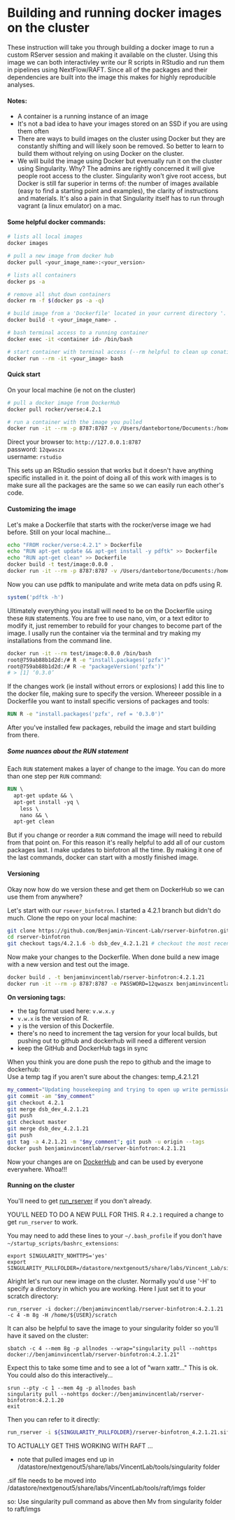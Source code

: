 # Building and running docker images on the cluster
These instruction will take you through building a docker image to run a custom RServer session and making it available on the cluster. Using this image we can both interactivley write our R scripts in RStudio and run them in pipelines using NextFlow/RAFT.  Since all of the packages and their dependencies are built into the image this makes for highly reproducible analyses.

#### Notes:   
*  A container is a running instance of an image  
*  It's not a bad idea to have your images stored on an SSD if you are using them often  
*  There are ways to build images on the cluster using Docker but they are constantly shifting and will likely soon be removed. So better to learn to build them without relying on using Docker on the cluster.
*  We will build the image using Docker but evenually run it on the cluster using Singularity. Why? The admins are rightly concerned it will give people root access to the cluster. Singularity won't give root access, but Docker is still far superior in terms of:  the number of images available (easy to find a starting point and examples), the clarity of instructions and materials. It's also a pain in that Singularity itself has to run through vagrant (a linux emulator) on a mac.  

#### Some helpful docker commands:
```bash
# lists all local images
docker images

# pull a new image from docker hub
docker pull <your_image_name>:<your_version>   

# lists all containers 
docker ps -a

# remove all shut down containers
docker rm -f $(docker ps -a -q)

# build image from a 'Dockerfile' located in your current directory '.'
docker build -t <your_image_name> .

# bash terminal access to a running container
docker exec -it <container id> /bin/bash

# start container with terminal access (--rm helpful to clean up conatiners when they are done       
docker run --rm -it <your_image> bash
```
  
  
#### Quick start

On your local machine (ie not on the cluster)

```bash
# pull a docker image from DockerHub
docker pull rocker/verse:4.2.1

# run a container with the image you pulled
docker run -it --rm -p 8787:8787 -v /Users/dantebortone/Documents:/home/rstudio -e PASSWORD=12qwaszx rocker/verse:4.2.1
```
  
Direct your browser to:  ` http://127.0.0.1:8787 `  
password: `12qwaszx`   
username: `rstudio`  

This sets up an RStudio session that works but it doesn't have anything specific installed in it. the point of doing all of this work with images is to make sure all the packages are the same so we can easily run each other's code.


#### Customizing the image
Let's make a Dockerfile that starts with the rocker/verse image we had before.  Still on your local machine...  

```bash
echo "FROM rocker/verse:4.2.1" > Dockerfile
echo "RUN apt-get update && apt-get install -y pdftk" >> Dockerfile
echo "RUN apt-get clean" >> Dockerfile
docker build -t test/image:0.0.0 .
docker run -it --rm -p 8787:8787 -v /Users/dantebortone/Documents:/home/rstudio -e PASSWORD=12qwaszx test/image:0.0.0
```

Now you can use pdftk to manipulate and write meta data on pdfs using R.  

```R
system('pdftk -h')
```

Ultimately everything you install will need to be on the Dockerfile using these `RUN` statements.  You are free to use nano, vim, or a text editor to modify it, just remember to rebuild for your changes to become part of the image.  I usally run the container via the terminal and try making my installations from the command line.  

```bash
docker run -it --rm test/image:0.0.0 /bin/bash
root@759ab88b1d2d:/# R -e "install.packages('pzfx')"
root@759ab88b1d2d:/# R -e "packageVersion('pzfx')"
# > [1] ‘0.3.0’
```

If the changes work (ie install without errors or explosions) I add this line to the docker file, making sure to specify the version. Whereeer possible in a Dockerfile you want to install specific versions of packages and tools:  

```Dockerfile  
RUN R -e "install.packages('pzfx', ref = '0.3.0')"
```

After you've installed few packages, rebuild the image and start building from there.

##### Some nuances about the RUN statement
Each `RUN` statement makes a layer of change to the image.  You can do more than one step per `RUN` command:  

```Dockerfile
RUN \  
  apt-get update && \  
  apt-get install -yq \  
    less \  
    nano && \  
  apt-get clean  
```
But if you change or reorder a `RUN` command the image will need to rebuild from that point on. For this reason it's really helpful to add all of our custom packages last.  I make updates to binfotron all the time.  By making it one of the last commands, docker can start with a mostly finished image.  

#### Versioning
Okay now how do we version these and get them on DockerHub so we can use them from anywhere?  

Let's start with our `rsever_binfotron`. I started a 4.2.1 branch but didn't do much. Clone the repo on your local machine:   

``` bash
git clone https://github.com/Benjamin-Vincent-Lab/rserver-binfotron.git
cd rserver-binfotron
git checkout tags/4.2.1.6 -b dsb_dev_4.2.1.21 # checkout the most recent tag and make branch to start dev on the next tag
```

Now make your changes to the Dockerfile. When done build a new image with a new version and test out the image.  

```bash
docker build . -t benjaminvincentlab/rserver-binfotron:4.2.1.21
docker run -it --rm -p 8787:8787 -e PASSWORD=12qwaszx benjaminvincentlab/rserver-binfotron:4.2.1.21
```

**On versioning tags:**  
* the tag format used here: `v.w.x.y`  
* `v.w.x` is the version of R.  
* `y` is the version of this Dockerfile.  
* there's no need to increment the tag version for your local builds, but pushing out to github and dockerhub will need a different version  
* keep the GitHub and DockerHub tags in sync

When you think you are done push the repo to github and the image to dockerhub:  
Use a temp tag if you aren't sure about the changes: temp_4.2.1.21
```bash
my_comment="Updating housekeeping and trying to open up write permission on the entire library path to allow mods in singularity."
git commit -am "$my_comment"
git checkout 4.2.1
git merge dsb_dev_4.2.1.21
git push
git checkout master
git merge dsb_dev_4.2.1.21
git push
git tag -a 4.2.1.21 -m "$my_comment"; git push -u origin --tags
docker push benjaminvincentlab/rserver-binfotron:4.2.1.21
```

Now your changes are on [DockerHub](https://hub.docker.com/repository/docker/benjaminvincentlab/rserver-binfotron) and can be used by everyone everywhere.  Whoa!!!  


#### Running on the cluster

You'll need to get [run_rserver](https://sc.unc.edu/benjamin-vincent-lab/scripts/run_rserver) if you don't already. 

YOU'LL NEED TO DO A NEW PULL FOR THIS. R `4.2.1` required a change to get `run_rserver` to work.

You may need to add these lines to your `~/.bash_profile` if you don't have `~/startup_scripts/bashrc_extensions`:

```
export SINGULARITY_NOHTTPS='yes'
export SINGULARITY_PULLFOLDER=/datastore/nextgenout5/share/labs/Vincent_Lab/singularity
```

Alright let's run our new image on the cluster. Normally you'd use '-H' to specify a directory in which you are working.  Here I just set it to your scratch directory:  

```
run_rserver -i docker://benjaminvincentlab/rserver-binfotron:4.2.1.21 -c 4 -m 8g -H /home/${USER}/scratch
```

It can also be helpful to save the image to your singularity folder so you'll have it saved on the cluster:  

```
sbatch -c 4 --mem 8g -p allnodes --wrap="singularity pull --nohttps docker://benjaminvincentlab/rserver-binfotron:4.2.1.21"
```  
Expect this to take some time and to see a lot of "warn xattr..." This is ok.  You could also do this interactively...

```
srun --pty -c 1 --mem 4g -p allnodes bash
singularity pull --nohttps docker://benjaminvincentlab/rserver-binfotron:4.2.1.20
exit
```

Then you can refer to it directly:  

```bash
run_rserver -i ${SINGULARITY_PULLFOLDER}/rserver-binfotron_4.2.1.21.sif  -c 1 -m 1g -H /home/${USER}/scratch
```

TO ACTUALLY GET THIS WORKING WITH RAFT ...

* note that pulled images end up in
/datastore/nextgenout5/share/labs/VincentLab/tools/singularity folder

.sif file needs to be moved into 
/datastore/nextgenout5/share/labs/VincentLab/tools/raft/imgs folder

so:
Use singularity pull command as above then
Mv from singularity folder to raft/imgs